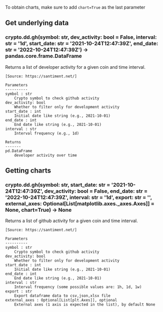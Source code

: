 To obtain charts, make sure to add `chart=True` as the last parameter

## Get underlying data 
### crypto.dd.gh(symbol: str, dev_activity: bool = False, interval: str = '1d', start_date: str = '2021-10-24T12:47:39Z', end_date: str = '2022-10-24T12:47:39Z') -> pandas.core.frame.DataFrame

Returns  a list of developer activity for a given coin and time interval.

    [Source: https://santiment.net/]

    Parameters
    ----------
    symbol : str
        Crypto symbol to check github activity
    dev_activity: bool
        Whether to filter only for development activity
    start_date : int
        Initial date like string (e.g., 2021-10-01)
    end_date : int
        End date like string (e.g., 2021-10-01)
    interval : str
        Interval frequency (e.g., 1d)

    Returns
    -------
    pd.DataFrame
        developer activity over time

## Getting charts 
### crypto.dd.gh(symbol: str, start_date: str = '2021-10-24T12:47:39Z', dev_activity: bool = False, end_date: str = '2022-10-24T12:47:39Z', interval: str = '1d', export: str = '', external_axes: Optional[List[matplotlib.axes._axes.Axes]] = None, chart=True) -> None

Returns a list of github activity for a given coin and time interval.

    [Source: https://santiment.net/]

    Parameters
    ----------
    symbol : str
        Crypto symbol to check github activity
    dev_activity: bool
        Whether to filter only for development activity
    start_date : int
        Initial date like string (e.g., 2021-10-01)
    end_date : int
        End date like string (e.g., 2021-10-01)
    interval : str
        Interval frequency (some possible values are: 1h, 1d, 1w)
    export : str
        Export dataframe data to csv,json,xlsx file
    external_axes : Optional[List[plt.Axes]], optional
        External axes (1 axis is expected in the list), by default None
